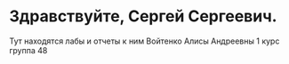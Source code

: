 # Здравствуйте, Сергей Сергеевич.
Тут находятся лабы и отчеты к ним Войтенко Алисы Андреевны 1 курс группа 48 
